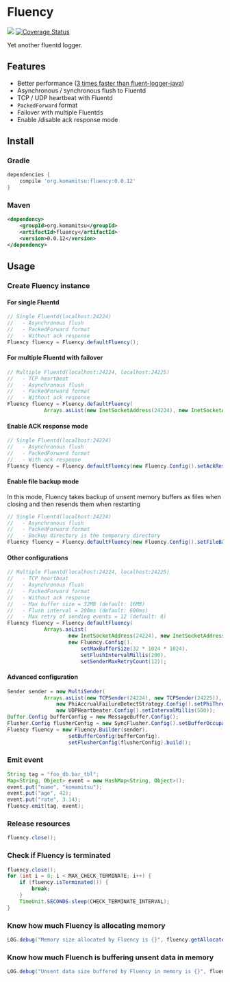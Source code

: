 # Fluency
[<img src="https://travis-ci.org/komamitsu/fluency.svg?branch=master"/>](https://travis-ci.org/komamitsu/fluency) [![Coverage Status](https://coveralls.io/repos/komamitsu/fluency/badge.svg?branch=master&service=github)](https://coveralls.io/github/komamitsu/fluency?branch=master)

Yet another fluentd logger.

## Features

* Better performance ([3 times faster than fluent-logger-java](https://gist.github.com/komamitsu/781a8b519afdc553f50c))
* Asynchronous / synchronous flush to Fluentd
* TCP / UDP heartbeat with Fluentd
* `PackedForward` format
* Failover with multiple Fluentds
* Enable /disable ack response mode

## Install

### Gradle

```groovy
dependencies {
    compile 'org.komamitsu:fluency:0.0.12'
}
```

### Maven

```xml
<dependency>
    <groupId>org.komamitsu</groupId>
    <artifactId>fluency</artifactId>
    <version>0.0.12</version>
</dependency>
```
 
## Usage

### Create Fluency instance

#### For single Fluentd

```java
// Single Fluentd(localhost:24224)
//   - Asynchronous flush
//   - PackedForward format
//   - Without ack response
Fluency fluency = Fluency.defaultFluency();
```

#### For multiple Fluentd with failover

```java    
// Multiple Fluentd(localhost:24224, localhost:24225)
//   - TCP heartbeat
//   - Asynchronous flush
//   - PackedForward format
//   - Without ack response
Fluency fluency = Fluency.defaultFluency(
			Arrays.asList(new InetSocketAddress(24224), new InetSocketAddress(24225)));
```

#### Enable ACK response mode

```java
// Single Fluentd(localhost:24224)
//   - Asynchronous flush
//   - PackedForward format
//   - With ack response
Fluency fluency = Fluency.defaultFluency(new Fluency.Config().setAckResponseMode(true));
```

#### Enable file backup mode

In this mode, Fluency takes backup of unsent memory buffers as files when closing and then resends them when restarting

```java
// Single Fluentd(localhost:24224)
//   - Asynchronous flush
//   - PackedForward format
//   - Backup directory is the temporary directory
Fluency fluency = Fluency.defaultFluency(new Fluency.Config().setFileBackupDir(System.getProperty("java.io.tmpdir")));
```

#### Other configurations

```java
// Multiple Fluentd(localhost:24224, localhost:24225)
//   - TCP heartbeat
//   - Asynchronous flush
//   - PackedForward format
//   - Without ack response
//   - Max buffer size = 32MB (default: 16MB)
//   - Flush interval = 200ms (default: 600ms)
//   - Max retry of sending events = 12 (default: 8)
Fluency fluency = Fluency.defaultFluency(
			Arrays.asList(
	    			new InetSocketAddress(24224), new InetSocketAddress(24225)),
	    			new Fluency.Config().
	    				setMaxBufferSize(32 * 1024 * 1024).
	    				setFlushIntervalMillis(200).
	    				setSenderMaxRetryCount(12));
```

#### Advanced configuration

```java
Sender sender = new MultiSender(
			Arrays.asList(new TCPSender(24224), new TCPSender(24225)), 
				new PhiAccrualFailureDetectStrategy.Config().setPhiThreshold(80),
				new UDPHeartbeater.Config().setIntervalMillis(500));
Buffer.Config bufferConfig = new MessageBuffer.Config();
Flusher.Config flusherConfig = new SyncFlusher.Config().setBufferOccupancyThreshold(0.5f);
Fluency fluency = new Fluency.Builder(sender).
					setBufferConfig(bufferConfig).
					setFlusherConfig(flusherConfig).build();
```
 
### Emit event

```java
String tag = "foo_db.bar_tbl";
Map<String, Object> event = new HashMap<String, Object>();
event.put("name", "komamitsu");
event.put("age", 42);
event.put("rate", 3.14);
fluency.emit(tag, event);
```

### Release resources

```java
fluency.close();
```

### Check if Fluency is terminated

```java
fluency.close();
for (int i = 0; i < MAX_CHECK_TERMINATE; i++) {
	if (fluency.isTerminated()) {
		break;
	}
	TimeUnit.SECONDS.sleep(CHECK_TERMINATE_INTERVAL);
}
```

### Know how much Fluency is allocating memory

```java
LOG.debug("Memory size allocated by Fluency is {}", fluency.getAllocatedBufferSize());
```

### Know how much Fluench is buffering unsent data in memory

```java
LOG.debug("Unsent data size buffered by Fluency in memory is {}", fluency.getBufferedDataSize());
```
